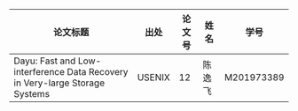 | 论文标题                                                   | 出处   | 论文号 | 姓名   | 学号       |
| ---------------------------------------------------------- | ------ | ------ | ------ | ---------- |
| Dayu: Fast and Low-interference Data Recovery in Very-large Storage Systems | USENIX  |  12  | 陈逸飞 | M201973389 |